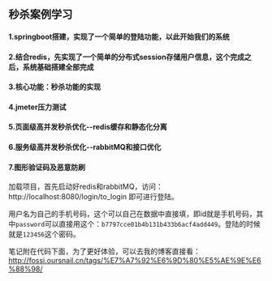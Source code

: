 ## 秒杀案例学习

#### 1.springboot搭建，实现了一个简单的登陆功能，以此开始我们的系统

#### 2.结合redis，先实现了一个简单的分布式session存储用户信息，这个完成之后，系统基础搭建全部完成

#### 3.核心功能：秒杀功能的实现

#### 4.jmeter压力测试

#### 5.页面级高并发秒杀优化--redis缓存和静态化分离

#### 6.服务级高并发秒杀优化--rabbitMQ和接口优化

#### 7.图形验证码及恶意防刷

加载项目，首先启动好redis和rabbitMQ，访问：http://localhost:8080/login/to_login 即可进行登陆。

用户名为自己的手机号码，这个可以自己在数据中直接填，即id就是手机号码，其中`password`可以直接用这个：`b7797cce01b4b131b433b6acf4add449`。登陆的时候就是`123456`这个密码。

笔记附在代码下面，为了更好体验，可以去我的博客直接看： http://fossi.oursnail.cn/tags/%E7%A7%92%E6%9D%80%E5%AE%9E%E6%88%98/



